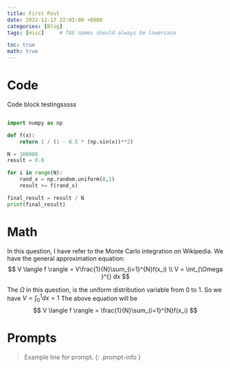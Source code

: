 ```yaml
---
title: First Post
date: 2022-12-17 22:03:00 +0800
categories: [Blog]
tags: [misc]     # TAG names should always be lowercase

toc: true
math: true
---
```



# Code

Code block testingsssss

```python

import numpy as np

def f(x):
    return 1 / (1 - 0.5 * (np.sin(x))**2)

N = 100000
result = 0.0

for i in range(N):
    rand_x = np.random.uniform(0,1)
    result += f(rand_x)

final_result = result / N 
print(final_result)

```

# Math
In this question, I have refer to the Monte Carlo integration on Wikipedia. We have the general approximation equation:
$$
V \langle f \rangle =  V\frac{1}{N}\sum_{i=1}^{N}f(x_i) \\
V  =  \int_{\Omega }^{} dx
$$


The $\Omega$ in this question, is the uniform distribution variable from 0 to 1.
So we have $V = \int_{0}^{1} dx = 1$ The above equation  will be 
$$
V \langle f \rangle =  \frac{1}{N}\sum_{i=1}^{N}f(x_i)
$$



# Prompts

> Example line for prompt.
{: .prompt-info }


